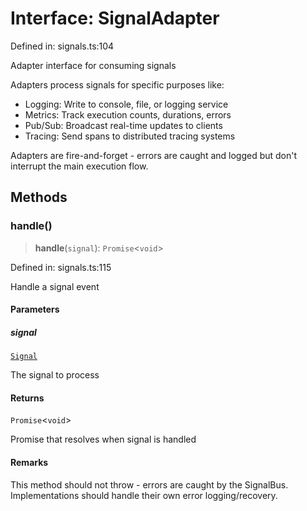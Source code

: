 # Interface: SignalAdapter

Defined in: signals.ts:104

Adapter interface for consuming signals

Adapters process signals for specific purposes like:
- Logging: Write to console, file, or logging service
- Metrics: Track execution counts, durations, errors
- Pub/Sub: Broadcast real-time updates to clients
- Tracing: Send spans to distributed tracing systems

Adapters are fire-and-forget - errors are caught and logged
but don't interrupt the main execution flow.

## Methods

### handle()

> **handle**(`signal`): `Promise`\<`void`\>

Defined in: signals.ts:115

Handle a signal event

#### Parameters

##### signal

[`Signal`](Signal.md)

The signal to process

#### Returns

`Promise`\<`void`\>

Promise that resolves when signal is handled

#### Remarks

This method should not throw - errors are caught by the SignalBus.
Implementations should handle their own error logging/recovery.
